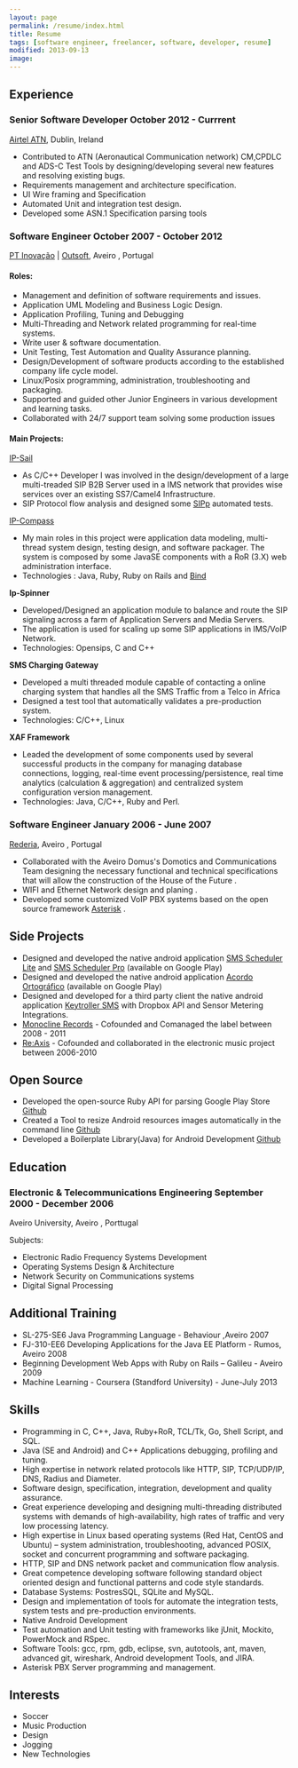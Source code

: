 ```yaml
---
layout: page
permalink: /resume/index.html
title: Resume
tags: [software engineer, freelancer, software, developer, resume]
modified: 2013-09-13
image:
---
```


## Experience

### Senior Software Developer October 2012 - Currrent
[Airtel ATN](http://www.airtel-atn.com), Dublin, Ireland

* Contributed to ATN (Aeronautical Communication network) CM,CPDLC and ADS-C Test Tools by designing/developing several new features and resolving existing bugs.
* Requirements management and architecture specification.
* UI Wire framing and Specification
* Automated Unit and integration test design.
* Developed some ASN.1 Specification parsing tools

### Software Engineer October 2007 - October 2012
[PT Inovação](http://www.ptinovacao.pt/) | [Outsoft](http://www.outsoft.pt/), Aveiro , Portugal

#### Roles:

* Management and definition of software requirements and issues.
* Application UML Modeling and Business Logic Design.
* Application Profiling, Tuning and Debugging
* Multi-Threading and Network related programming for real-time systems.
* Write user & software documentation.
* Unit Testing, Test Automation and Quality Assurance planning.
* Design/Development of software products according to the established company life cycle model.
* Linux/Posix programming, administration, troubleshooting and packaging.
* Supported and guided other Junior Engineers in various development and learning tasks.
* Collaborated with 24/7 support team solving some production issues

#### Main Projects:

[IP-Sail](http://www.ptinovacao.com.br/download.do?image=/pdf/IP-Sail.pdf)

* As C/C++ Developer I was involved in the design/development of a large multi-treaded SIP B2B Server used in a IMS network that provides wise services over an existing SS7/Camel4 Infrastructure.
* SIP Protocol flow analysis and designed some [SIPp](http://sipp.sourceforge.net/) automated tests.

[IP-Compass](www.ptinovacao.com.br/download.do?image=/pdf/IP-Compass.pdf)

* My main roles in this project were application data modeling, multi-thread system design, testing design, and software packager. The system is composed by some JavaSE components with a RoR (3.X) web administration interface.
* Technologies : Java, Ruby, Ruby on Rails and [Bind](http://www.isc.org/downloads/bind/)

**Ip-Spinner**

* Developed/Designed an application module to balance and route the SIP signaling across a farm of Application Servers and Media Servers.
* The application is used for scaling up some SIP applications in IMS/VoIP Network.
* Technologies: Opensips, C and C++

**SMS Charging Gateway**

* Developed a multi threaded module capable of contacting a online charging
system  that handles all the SMS Traffic from a Telco in Africa
* Designed a test tool that  automatically validates a pre-production system.
* Technologies: C/C++, Linux

**XAF Framework**

* Leaded the development of some components used by several successful products in the company for managing database connections, logging, real-time event processing/persistence, real time analytics (calculation & aggregation) and centralized system configuration version management.
* Technologies: Java, C/C++, Ruby and Perl.

### Software Engineer January 2006 - June 2007

[Rederia](http://www.rederia.pt/), Aveiro , Portugal

* Collaborated with the Aveiro Domus's Domotics and Communications Team designing the necessary functional and technical specifications that will allow the construction of the House of the Future .
* WIFI and Ethernet Network design and planing .
* Developed some customized VoIP PBX systems based on the open source framework [Asterisk](http://www.asterisk.org/) .

## Side Projects

* Designed and developed the native android application [SMS Scheduler Lite](https://play.google.com/store/apps/details?id=com.bearstouch.smsscheduler) and [SMS Scheduler Pro](https://play.google.com/store/apps/details?id=com.bearstouch.smsschedulerpro) (available on Google Play)
* Designed and developed the native android application [Acordo Ortográfico](https://play.google.com/store/apps/details?id=com.bearstouch.acordoortografico.android) (available on Google Play)
* Designed and developed for a third party client the native android application [Keytroller SMS](https://play.google.com/store/apps/details?id=com.keytroller.smssheduler) with Dropbox API and Sensor Metering Integrations.
* [Monocline Records](http://www.monocline-records.com/) - Cofounded and Comanaged the label between 2008 - 2011
* [Re:Axis](http://www.reaxis.net/) - Cofounded and collaborated in the electronic music project between 2006-2010

## Open Source

* Developed the open-source Ruby API for parsing Google Play Store [Github](https://github.com/bearstouch/android_market_api)
* Created a Tool to resize Android resources images automatically in the command line [Github](https://github.com/bearstouch/android_img_resizer)
* Developed a Boilerplate Library(Java) for Android Development [Github](https://github.com/hvasconcelos/beardroid)


## Education


### Electronic & Telecommunications Engineering September 2000 - December 2006

Aveiro University, Aveiro , Porttugal

Subjects:

* Electronic Radio Frequency Systems Development
* Operating Systems Design & Architecture
* Network Security on Communications systems
* Digital Signal Processing


## Additional Training

* SL-275-SE6 Java Programming Language - Behaviour ,Aveiro 2007
* FJ-310-EE6 Developing Applications for the Java EE Platform - Rumos, Aveiro 2008
* Beginning Development Web Apps with Ruby on Rails – Galileu - Aveiro 2009
* Machine Learning - Coursera (Standford University) - June-July 2013


## Skills

* Programming in C, C++, Java, Ruby+RoR, TCL/Tk, Go, Shell Script, and SQL.
* Java (SE and Android) and C++ Applications debugging, profiling and tuning.
* High expertise in network related protocols like HTTP, SIP, TCP/UDP/IP, DNS, Radius and Diameter.
* Software design, specification, integration, development and quality assurance.
* Great experience developing and designing multi-threading distributed systems with demands of high-availability, high rates of traffic and very low processing latency.
* High expertise in Linux based operating systems (Red Hat, CentOS and Ubuntu) – system administration, troubleshooting, advanced POSIX, socket and concurrent programming and software packaging.
* HTTP, SIP and DNS network packet and communication flow analysis.
* Great competence developing software following standard object oriented design and functional patterns and code style standards.
* Database Systems: PostresSQL, SQLite and MySQL.
* Design and implementation of tools for automate the integration tests, system tests and pre-production environments.
* Native Android Development
* Test automation and Unit testing with frameworks like jUnit, Mockito, PowerMock and RSpec.
* Software Tools: gcc, rpm, gdb, eclipse, svn, autotools, ant, maven, advanced git, wireshark, Android development Tools, and JIRA.
* Asterisk PBX Server programming and management.

## Interests

* Soccer
* Music Production
* Design
* Jogging
* New Technologies

